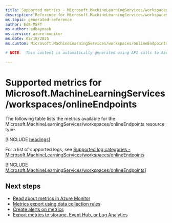 ```yaml
---
title: Supported metrics - Microsoft.MachineLearningServices/workspaces/onlineEndpoints
description: Reference for Microsoft.MachineLearningServices/workspaces/onlineEndpoints metrics in Azure Monitor.
ms.topic: generated-reference
author: EdB-MSFT
ms.author: edbaynash
ms.service: azure-monitor
ms.date: 02/18/2025
ms.custom: Microsoft.MachineLearningServices/workspaces/onlineEndpoints, naam

# NOTE:  This content is automatically generated using API calls to Azure. Any edits made on these files will be overwritten in the next run of the script. 

---
```


  
# Supported metrics for Microsoft.MachineLearningServices/workspaces/onlineEndpoints
  
The following table lists the metrics available for the Microsoft.MachineLearningServices/workspaces/onlineEndpoints resource type.  
  
  
[!INCLUDE [headings](~/reusable-content/ce-skilling/azure/includes/azure-monitor/reference/metrics/metrics-headings.md)]  
  
  
  
For a list of supported logs, see [Supported log categories - Microsoft.MachineLearningServices/workspaces/onlineEndpoints](../supported-logs/microsoft-machinelearningservices-workspaces-onlineendpoints-logs.md)  
  
 

[!INCLUDE [Microsoft.MachineLearningServices/workspaces/onlineEndpoints](~/reusable-content/ce-skilling/azure/includes/azure-monitor/reference/metrics/microsoft-machinelearningservices-workspaces-onlineendpoints-metrics-include.md)]  



## Next steps

- [Read about metrics in Azure Monitor](/azure/azure-monitor/data-platform)
- [Metrics export using data collection rules](/azure/azure-monitor/essentials/data-collection-metrics)
- [Create alerts on metrics](/azure/azure-monitor/alerts/alerts-overview)
- [Export metrics to storage, Event Hub, or Log Analytics](/azure/azure-monitor/essentials/platform-logs-overview)
